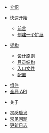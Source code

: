 - [介绍](README.md)

- 快速开始
    * [前言](quickstart/intro)
    * [创建一个扩展](quickstart/create)
- [架构](arch/index)
    * [设计原则](arch/design)
    * [目录结构](arch/tree)
    * [入口文件](arch/main)
    * [配置](arch/config)
* [组件](component/index)
* [全局 API](modules/index)
- 关于
 * [灵感启发](about/inspire)
 * [常见问题](about/faq)
 * [更新日志](about/changelog)
